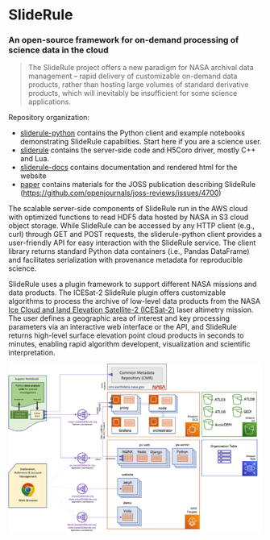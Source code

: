 # SlideRule
### An open-source framework for on-demand processing of science data in the cloud 

> The SlideRule project offers a new paradigm for NASA archival data management – rapid delivery of customizable on-demand data products, rather than hosting large volumes of standard derivative products, which will inevitably be insufficient for some science applications.

Repository organization:
* [sliderule-python](https://github.com/ICESat2-SlideRule/sliderule-python) contains the Python client and example notebooks demonstrating SlideRule capabilties. Start here if you are a science user.
* [sliderule](https://github.com/ICESat2-SlideRule/sliderule) contains the server-side code and H5Coro driver, mostly C++ and Lua.
* [sliderule-docs](https://github.com/ICESat2-SlideRule/sliderule-docs) contains documentation and rendered html for the website
* [paper](https://github.com/ICESat2-SlideRule/paper) contains materials for the JOSS publication describing SlideRule (https://github.com/openjournals/joss-reviews/issues/4700)

The scalable server-side components of SlideRule run in the AWS cloud with optimized functions to read HDF5 data hosted by NASA in S3 cloud object storage. While SlideRule can be accessed by any HTTP client (e.g., curl) through GET and POST requests, the sliderule-python client provides a user-friendly API for easy interaction with the SlideRule service. The client library returns standard Python data containers (i.e., Pandas DataFrame) and facilitates serialization with provenance metadata for reproducible science.

SlideRule uses a plugin framework to support different NASA missions and data products. The ICESat-2 SlideRule plugin offers customizable algorithms to process the archive of low-level data products from the NASA [Ice Cloud and land Elevation Satellite-2 (ICESat-2)](https://icesat-2.gsfc.nasa.gov/) laser altimetry mission. The user defines a geographic area of interest and key processing parameters via an interactive web interface or the API, and SlideRule returns high-level surface elevation point cloud products in seconds to minutes, enabling rapid algorithm developent, visualization and scientific interpretation.

![SlideRule Architecture](https://github.com/ICESat2-SlideRule/paper/blob/main/paper/sliderule_arch_whitebg.jpg)
